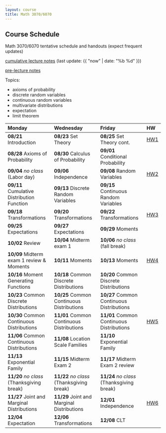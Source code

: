 ```yaml
---
layout: course
title: Math 3070/6070
---
```


## Course Schedule

Math 3070/6070 tentative schedule and handouts (expect frequent updates)

[cumulative lecture notes](../notes/combined.pdf) (last update: {{ "now" | date: "%b %d" }})

[pre-lecture notes](../notes/current.pdf)


<!---->

Topics:

- axioms of probability
- discrete random variables
- continuous random variables
- multivariate distributions
- expectation
- limit theorem


| Monday | Wednesday | Friday | HW |
|:-----------|:-----------|:------------|:---|
| **08/21** Introduction | **08/23** Set Theory | **08/25** Set Theory cont. | [HW1](../HW/HW1/HW1.pdf)|
| **08/28** Axioms of Probability | **08/30** Calculus of Probability | **09/01** Conditional Probability | |
| **09/04** _no class_ (Labor day)| **09/06** Independence  | **09/08** Random Variables  | [HW2](../HW/HW1.5/HW2.pdf) |
| **09/11** Cumulative Distribution Function | **09/13** Discrete Random Variables | **09/15** Continuous Random Variables | |
| **09/18** Transformations | **09/20** Transformations | **09/22** Transformations | [HW3](../HW/HW2/HW3.pdf) |
| **09/25** Expectations | **09/27** Expectations | **09/29** Moments | |
| **10/02** Review  | **10/04** Midterm exam 1 | **10/06** _no class_ (fall break) | |
| **10/09** Midterm exam 1 review & Moments | **10/11** Moments | **10/13** Moments | [HW4](../HW/HW4/HW4.pdf)|
| **10/16** Moment Generating Functions | **10/18** Common Discrete Distributions | **10/20** Common Discrete Distributions | |
| **10/23** Common Discrete Distributions | **10/25** Common Continuous Distributions | **10/27** Common Continuous Distributions | |
| **10/30** Common Continuous Distributions | **11/01** Common Continuous Distributions | **11/01** Common Continuous Distributions | [HW5](../HW/HW5/HW5.pdf) |
| **11/06** Common Continuous Distributions | **11/08** Location Scale Families | **11/10** Exponential Family | |
| **11/13** Exponential Family | **11/15** Midterm Exam 2 | **11/17** Midterm Exam 2 review| |
| **11/20** _no class_ (Thanksgiving break) | **11/22** _no class_ (Thanksgiving break) | **11/24** _no class_ (Thanksgiving break) | |
| **11/27** Joint and Marginal Distributions | **11/29** Joint and Marginal Distributions | **12/01** Independence | [HW6](../HW/HW6/HW6.pdf) |
| **12/04** Expectation | **12/06** Transformations | **12/08** CLT | |
